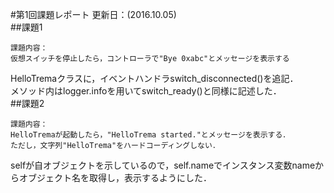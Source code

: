 #第1回課題レポート 更新日：(2016.10.05)    
##課題1  
```
課題内容：  
仮想スイッチを停止したら，コントローラで"Bye 0xabc"とメッセージを表示する  

```

HelloTremaクラスに，イベントハンドラswitch_disconnected()を追記．  
メソッド内はlogger.infoを用いてswitch_ready()と同様に記述した．  
##課題2  
```
課題内容：  
HelloTremaが起動したら，"HelloTrema started."とメッセージを表示する．  
ただし，文字列"HelloTrema"をハードコーディングしない．  
```

selfが自オブジェクトを示しているので，self.nameでインスタンス変数nameからオブジェクト名を取得し，表示するようにした．
